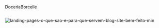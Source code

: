  DoceriaBorcelle
##
![landing-pages-o-que-sao-e-para-que-servem-blog-site-bem-feito-min](https://user-images.githubusercontent.com/101153757/190945177-327aacaa-2edf-4b5f-a93d-ae225c1d1c5f.png)
